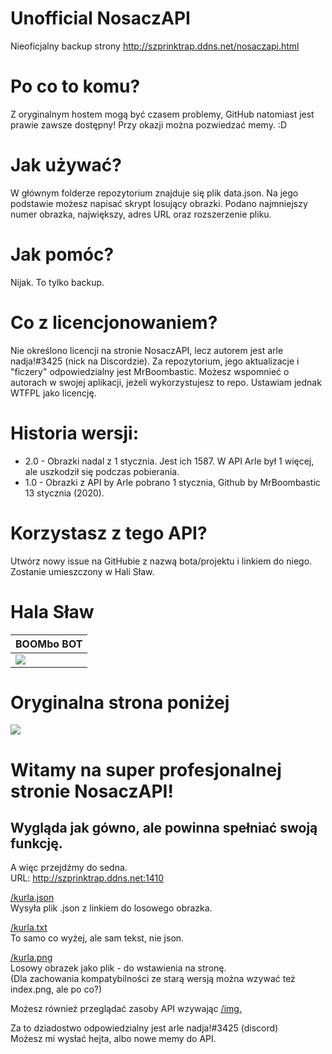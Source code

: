 # Unofficial NosaczAPI
Nieoficjalny backup strony http://szprinktrap.ddns.net/nosaczapi.html

# Po co to komu?
Z oryginalnym hostem mogą być czasem problemy, GitHub natomiast jest prawie zawsze dostępny! Przy okazji można pozwiedzać memy. :D

# Jak używać?
W głównym folderze repozytorium znajduje się plik data.json. Na jego podstawie możesz napisać skrypt losujący obrazki. Podano najmniejszy numer obrazka, największy, adres URL oraz rozszerzenie pliku.

# Jak pomóc?
Nijak. To tylko backup.

# Co z licencjonowaniem?
Nie określono licencji na stronie NosaczAPI, lecz autorem jest arle nadja!#3425 (nick na Discordzie). Za repozytorium, jego aktualizacje i "ficzery" odpowiedzialny jest MrBoombastic. Możesz wspomnieć o autorach w swojej aplikacji, jeżeli wykorzystujesz to repo. Ustawiam jednak WTFPL jako licencję.

# Historia wersji:
- 2.0 - Obrazki nadal z 1 stycznia. Jest ich 1587. W API Arle był 1 więcej, ale uszkodził się podczas pobierania.
- 1.0 - Obrazki z API by Arle pobrano 1 stycznia, Github by MrBoombastic 13 stycznia (2020).

# Korzystasz z tego API?
Utwórz nowy issue na GitHubie z nazwą bota/projektu i linkiem do niego. Zostanie umieszczony w Hali Sław.

# Hala Sław

| BOOMbo BOT  |
| ------------- |
| ![](https://cdn.discordapp.com/avatars/450017151323996173/eedbdbc5006c9a7e2911aef096627e12.jpg?size=128)  | Content Cell  |
# Oryginalna strona poniżej

<img src="http://szprinktrap.ddns.net/nosaczapi_logo.png">
<h1>Witamy na super profesjonalnej stronie NosaczAPI!</h1>
<h2>Wygląda jak gówno, ale powinna spełniać swoją funkcję.</h2>
	
<p>A więc przejdźmy do sedna.<br />
URL: <a href="http://szprinktrap.ddns.net:1410">http://szprinktrap.ddns.net:1410</a></p>
	
<p><a href ="http://szprinktrap.ddns.net:1410/kurla.json">/kurla.json</a><br />
Wysyła plik .json z linkiem do losowego obrazka.</p>

<p><a href ="http://szprinktrap.ddns.net:1410/kurla.txt">/kurla.txt</a><br />
To samo co wyżej, ale sam tekst, nie json.</p>
	
<p><a href ="http://szprinktrap.ddns.net:1410/kurla.png">/kurla.png</a><br />
Losowy obrazek jako plik - do wstawienia na stronę.<br />
(Dla zachowania kompatybilności ze starą wersją można wzywać też index.png, ale po co?)</p>
	
<p>Możesz również przeglądać zasoby API wzywając <a href ="http://szprinktrap.ddns.net:1410/img">/img.</a></p>
	
<p>Za to dziadostwo odpowiedzialny jest arle nadja!#3425 (discord) <br />
Możesz mi wysłać hejta, albo nowe memy do API.</p>
